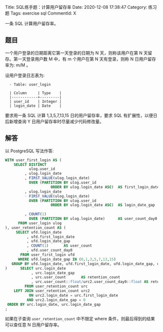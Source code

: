 Title: SQL练手题：计算用户留存率
Date: 2020-12-08 17:38:47
Category: 练习题
Tags: exercise sql
CommentId: X


一条 SQL 计算用户留存率。

<!-- PELICAN_END_SUMMARY -->

## 题目

一个用户登录的日期距离它第一天登录的日期为 N 天，则称该用户在第 N 天留存。第一天登录用户数 M 中，有 m 个用户在第 N 天有登录，则称 N 日用户留存率为: m/M 。

设用户登录日志表为:

```vim
  - Table: user_login

  | Column     | Type    |
  |------------+---------|
  | user_id    | Integer |
  | login_date | Date    |

```

要求用一条 SQL 计算 1,3,5,7,13,15 日的用户留存率，要求 SQL 有扩展性，以便日后新增查询 Y 日用户留存率时尽量减少代码修改量。


## 解答

以 PostgreSQL 写法作答:

```sql
WITH user_first_login AS (
    SELECT DISTINCT
           ulog.user_id
         , ulog.login_date
         , FIRST_VALUE(ulog.login_date)
           OVER (PARTITION BY ulog.user_id
                     ORDER BY ulog.login_date ASC)  AS first_login_date
         , ulog.login_date
         - FIRST_VALUE(ulog.login_date)
           OVER (PARTITION BY ulog.user_id
                     ORDER BY ulog.login_date ASC)  AS login_date_gap
        
         , COUNT(1)
           OVER (PARTITION BY ulog.login_date)      AS user_count_day0
      FROM user_login ulog
), user_retention_count AS (
     SELECT ufd.login_date
          , ufd.first_login_date
          , ufd.login_date_gap
          , COUNT(1)       AS user_count
          , ufd.user_count_day0
       FROM user_first_login ufd
      WHERE ufd.login_date_gap IN (0,1,3,5,7,13,15)
   GROUP BY ufd.login_date, ufd.first_login_date, ufd.login_date_gap, ufd.user_count_day0
)      SELECT urc.login_date
            , urc.login_date_gap
            , urc.user_count       AS retention_count
            , urc.user_count::float/urc2.user_count_day0::float AS retention_rate
         FROM user_retention_count urc
    LEFT JOIN user_retention_count urc2
           ON urc2.login_date = urc.first_login_date
          AND urc2.login_date_gap = 0
 ORDER BY urc.login_date, urc.login_date_gap
;

```

如果在子查询 `user_retention_count` 中不限定 where 条件，则最后得到的结果可以查任意 N 日用户留存率。
